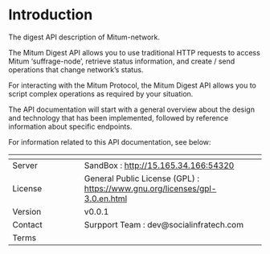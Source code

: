 # Introduction

The digest API description of Mitum-network.



The Mitum Digest API allows you to use traditional HTTP requests to access Mitum ‘suffrage-node’, retrieve status information, and create / send operations that change network’s status.

For interacting with the Mitum Protocol, the Mitum Digest API allows you to script complex operations as required by your situation.

The API documentation will start with a general overview about the design and technology that has been implemented, followed by reference information about specific endpoints.



For information related to this API documentation, see below:



<table data-header-hidden><thead><tr><th width="127"></th><th></th></tr></thead><tbody><tr><td>Server</td><td>SandBox : <a href="http://15.165.34.166:54320">http://15.165.34.166:54320</a></td></tr><tr><td>License</td><td>General Public License (GPL) : <a href="https://www.gnu.org/licenses/gpl-3.0.en.html">https://www.gnu.org/licenses/gpl-3.0.en.html</a></td></tr><tr><td>Version</td><td>v0.0.1</td></tr><tr><td>Contact</td><td>Surpport Team : dev@socialinfratech.com</td></tr><tr><td>Terms</td><td></td></tr></tbody></table>

